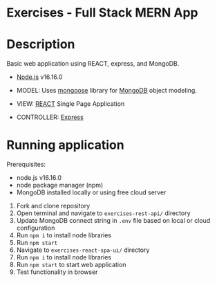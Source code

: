# Exercises - Full Stack MERN App

# Description

Basic web application using REACT, express, and MongoDB.

- [Node.js](https://nodejs.org/en/download/package-manager/) v16.16.0

- MODEL: Uses [mongoose](https://www.mongodb.com/developer/languages/javascript/getting-started-with-mongodb-and-mongoose/) library for [MongoDB](https://www.mongodb.com/docs/guides/atlas/account/) object modeling.

- VIEW: [REACT](https://reactjs.org/docs/getting-started.html) Single Page Application

- CONTROLLER: [Express](http://expressjs.com/en/api.html)

# Running application

Prerequisites:
- node.js v16.16.0
- node package manager (npm)
- MongoDB installed locally or using free cloud server

1. Fork and clone repository
2. Open terminal and navigate to `exercises-rest-api/` directory
3. Update MongoDB connect string in `.env` file based on local or cloud configuration
4. Run `npm i` to install node libraries
5. Run `npm start`
6. Navigate to `exercises-react-spa-ui/` directory
7. Run `npm i` to install node libraries
8. Run `npm start` to start web application
9. Test functionality in browser

